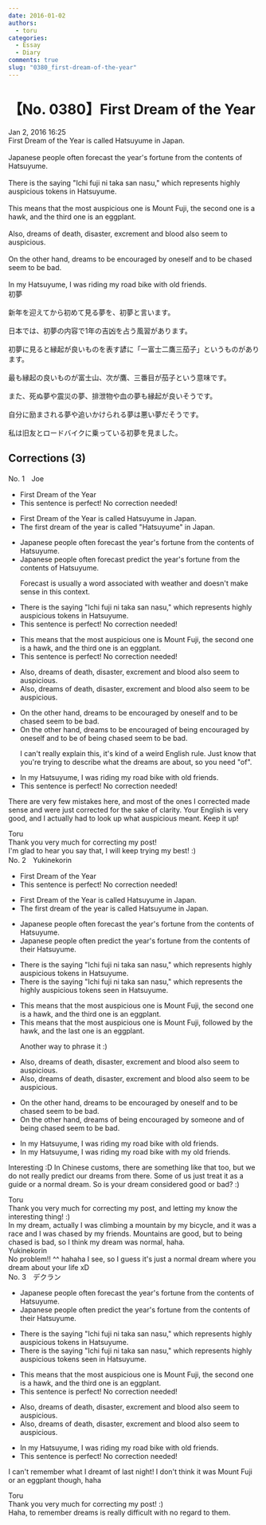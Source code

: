 ```yaml
---
date: 2016-01-02
authors:
  - toru
categories:
  - Essay
  - Diary
comments: true
slug: "0380_first-dream-of-the-year"
---
```


# 【No. 0380】First Dream of the Year
<div class="date">Jan 2, 2016 16:25</div>
<div id="post"><div id="body_show_ori">
First Dream of the Year is called Hatsuyume in Japan.<br/><br/>Japanese people often forecast the year's fortune from the contents of Hatsuyume.<br/><br/>There is the saying "Ichi fuji ni taka san nasu," which represents highly auspicious tokens in Hatsuyume.<br/><br/>This means that the most auspicious one is Mount Fuji, the second one is a hawk, and the third one is an eggplant.<br/><br/>Also, dreams of death, disaster, excrement and blood also seem to auspicious.<br/><br/>On the other hand, dreams to be encouraged by oneself and to be chased seem to be bad.<br/><br/>In my Hatsuyume, I was riding my road bike with old friends.
</div></div>

<!-- more -->

<div id="post_ja"><div id="body_show_mo">
初夢<br/><br/>新年を迎えてから初めて見る夢を、初夢と言います。<br/><br/>日本では、初夢の内容で1年の吉凶を占う風習があります。<br/><br/>初夢に見ると縁起が良いものを表す諺に「一富士二鷹三茄子」というものがあります。<br/><br/>最も縁起の良いものが富士山、次が鷹、三番目が茄子という意味です。<br/><br/>また、死ぬ夢や震災の夢、排泄物や血の夢も縁起が良いそうです。<br/><br/>自分に励まされる夢や追いかけられる夢は悪い夢だそうです。<br/><br/>私は旧友とロードバイクに乗っている初夢を見ました。
</div></div>

## Corrections (3)
<div id="block"><div class="first_name"> No. 1　<span class="just_name">Joe</span></div><div id="block2">
<ul class="correction_field">
<li class="incorrect">First Dream of the Year</li>
<li class="corrected perfect">This sentence is perfect! No correction needed!</li>
</ul>
<ul class="correction_field">
<li class="incorrect">First Dream of the Year is called Hatsuyume in Japan.</li>
<li class="corrected correct">
<span class="f_red">The</span> <span class="f_red">f</span>irst <span class="f_red">d</span>ream of the <span class="f_red">y</span>ear is called <span class="f_blue">"</span>Hatsuyume<span class="f_blue">"</span> in Japan.
</li>
</ul>
<ul class="correction_field">
<li class="incorrect">Japanese people often forecast the year's fortune from the contents of Hatsuyume.</li>
<li class="corrected correct">
Japanese people often <span class="sline">forecast</span> <span class="f_red">predict</span> the year's fortune from the contents of Hatsuyume.
<p class="correction_comment">Forecast is usually a word associated with weather and doesn't make sense in this context.</p>
</li>
</ul>
<ul class="correction_field">
<li class="incorrect">There is the saying "Ichi fuji ni taka san nasu," which represents highly auspicious tokens in Hatsuyume.</li>
<li class="corrected perfect">This sentence is perfect! No correction needed!</li>
</ul>
<ul class="correction_field">
<li class="incorrect">This means that the most auspicious one is Mount Fuji, the second one is a hawk, and the third one is an eggplant.</li>
<li class="corrected perfect">This sentence is perfect! No correction needed!</li>
</ul>
<ul class="correction_field">
<li class="incorrect">Also, dreams of death, disaster, excrement and blood also seem to auspicious.</li>
<li class="corrected correct">
Also, dreams of death, disaster, excrement and blood also seem to <span class="f_red">be</span> auspicious.
</li>
</ul>
<ul class="correction_field">
<li class="incorrect">On the other hand, dreams to be encouraged by oneself and to be chased seem to be bad.</li>
<li class="corrected correct">
On the other hand, dreams <span class="sline">to be encouraged</span> <span class="f_red">of being encouraged</span> by oneself and <span class="sline">to be</span> <span class="f_red">of being</span> chased seem to be bad.
<p class="correction_comment">I can't really explain this, it's kind of a weird English rule. Just know that you're trying to describe what the dreams are about, so you need "of".</p>
</li>
</ul>
<ul class="correction_field">
<li class="incorrect">In my Hatsuyume, I was riding my road bike with old friends.</li>
<li class="corrected perfect">This sentence is perfect! No correction needed!</li>
</ul>
<p class="comment_small">
 There are very few mistakes here, and most of the ones I corrected made sense and were just corrected for the sake of clarity. Your English is very good, and I actually had to look up what auspicious meant. Keep it up!
</p>

</div><div class="name"><span class="just_name">Toru</span><br>
Thank you very much for correcting my post!<br/>I'm glad to hear you say that, I will keep trying my best! :)
</div>
</div>
<div id="block"><div class="first_name"> No. 2　<span class="just_name">Yukinekorin</span></div><div id="block2">
<ul class="correction_field">
<li class="incorrect">First Dream of the Year</li>
<li class="corrected perfect">This sentence is perfect! No correction needed!</li>
</ul>
<ul class="correction_field">
<li class="incorrect">First Dream of the Year is called Hatsuyume in Japan.</li>
<li class="corrected correct">
<span class="f_blue">The first dream of the year</span> is called Hatsuyume in Japan.
</li>
</ul>
<ul class="correction_field">
<li class="incorrect">Japanese people often forecast the year's fortune from the contents of Hatsuyume.</li>
<li class="corrected correct">
Japanese people often <span class="f_blue">predict </span>the year's fortune from the contents of <span class="f_blue">their </span>Hatsuyume.
</li>
</ul>
<ul class="correction_field">
<li class="incorrect">There is the saying "Ichi fuji ni taka san nasu," which represents highly auspicious tokens in Hatsuyume.</li>
<li class="corrected correct">
There is the saying "Ichi fuji ni taka san nasu," which represents <span class="f_blue">the </span>highly auspicious tokens <span class="f_blue">seen in </span>Hatsuyume.
</li>
</ul>
<ul class="correction_field">
<li class="incorrect">This means that the most auspicious one is Mount Fuji, the second one is a hawk, and the third one is an eggplant.</li>
<li class="corrected correct">
This means that the most auspicious one is Mount Fuji, <span class="f_blue">followed by the </span>hawk, and the <span class="f_blue">last </span>one is an eggplant.
<p class="correction_comment">Another way to phrase it :)</p>
</li>
</ul>
<ul class="correction_field">
<li class="incorrect">Also, dreams of death, disaster, excrement and blood also seem to auspicious.</li>
<li class="corrected correct">
Also, dreams of death, disaster, excrement and blood also seem to <span class="f_blue">be</span> auspicious.
</li>
</ul>
<ul class="correction_field">
<li class="incorrect">On the other hand, dreams to be encouraged by oneself and to be chased seem to be bad.</li>
<li class="corrected correct">
On the other hand, dreams <span class="f_blue">of being encouraged by someone </span>and <span class="f_blue">of being</span> chased seem to be bad.
</li>
</ul>
<ul class="correction_field">
<li class="incorrect">In my Hatsuyume, I was riding my road bike with old friends.</li>
<li class="corrected correct">
In my Hatsuyume, I was riding my road bike with <span class="f_blue">my </span>old friends.
</li>
</ul>
<p class="comment_small">
 Interesting :D In Chinese customs, there are something like that too, but we do not really predict our dreams from there. Some of us just treat it as a guide or a normal dream. So is your dream considered good or bad? :)
</p>

</div><div class="name"><span class="just_name">Toru</span><br>
Thank you very much for correcting my post, and letting my know the interesting thing! :)<br/>In my dream, actually I was climbing a mountain by my bicycle, and it was a race and I was chased by my friends. Mountains are good, but to being chased is bad, so I think my dream was normal, haha.
</div>
<div class="name"><span class="just_name">Yukinekorin</span><br>
No problem!! ^^ hahaha I see, so I guess it's just a normal dream where you dream about your life xD
</div>
</div>
<div id="block"><div class="first_name"> No. 3　<span class="just_name">デクラン</span></div><div id="block2">
<ul class="correction_field">
<li class="incorrect">Japanese people often forecast the year's fortune from the contents of Hatsuyume.</li>
<li class="corrected correct">
Japanese people often <span class="f_blue">predict</span> the year's fortune from the contents of <span class="f_red">their</span> Hatsuyume.
</li>
</ul>
<ul class="correction_field">
<li class="incorrect">There is the saying "Ichi fuji ni taka san nasu," which represents highly auspicious tokens in Hatsuyume.</li>
<li class="corrected correct">
There is the saying "Ichi fuji ni taka san nasu," which represent<span class="sline">s</span> highly auspicious tokens <span class="f_blue">seen </span>in Hatsuyume.
</li>
</ul>
<ul class="correction_field">
<li class="incorrect">This means that the most auspicious one is Mount Fuji, the second one is a hawk, and the third one is an eggplant.</li>
<li class="corrected perfect">This sentence is perfect! No correction needed!</li>
</ul>
<ul class="correction_field">
<li class="incorrect">Also, dreams of death, disaster, excrement and blood also seem to auspicious.</li>
<li class="corrected correct">
Also, dreams of death, disaster, excrement and blood <span class="sline">also</span> seem to auspicious.
</li>
</ul>
<ul class="correction_field">
<li class="incorrect">In my Hatsuyume, I was riding my road bike with old friends.</li>
<li class="corrected perfect">This sentence is perfect! No correction needed!</li>
</ul>
<p class="comment_small">
 I can't remember what I dreamt of last night! I don't think it was Mount Fuji or an eggplant though, haha
</p>

</div><div class="name"><span class="just_name">Toru</span><br>
Thank you very much for correcting my post! :)<br/>Haha, to remember dreams is really difficult with no regard to them.
</div>
</div>
